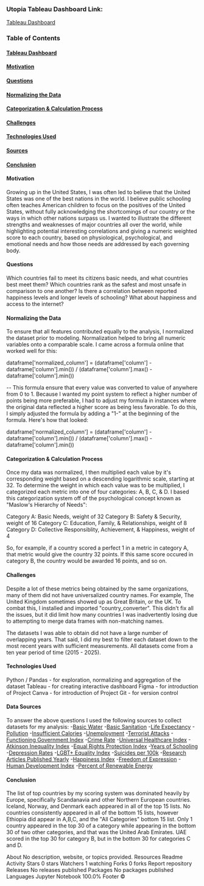### Utopia Tableau Dashboard Link: 
[Tableau Dashboard](https://public.tableau.com/views/UtopiaFinalProject/MainPage?:language=en-US&publish=yes&:sid=&:redirect=auth&:display_count=n&:origin=viz_share_link)



### Table of Contents
#### [Tableau Dashboard](#Utopia)
#### [Motivation](#Motivation)
#### [Questions](#Questions)
#### [Normalizing the Data](#Normalizing_the_Data)
#### [Categorization & Calculation Process](#Categorization_&_Calculation_Process)
#### [Challenges](#Challenges)
#### [Technologies Used](#Technologies_Used)
#### [Sources](#Sources)
#### [Conclusion](#Conclusion)




#### Motivation
Growing up in the United States, I was often led to believe that the United States was one of the best nations in the world.  I believe public schooling often teaches American children to focus on the positives of the United States, without fully acknowledging the shortcomings of our country or the ways in which other nations surpass us.  I wanted to illustrate the different strengths and weaknesses of major countries all over the world, while highlighting potential interesting correlations and giving a numeric weighted score to each country, based on physiological, psychological, and emotional needs and how those needs are addressed by each governing body.


#### Questions

Which countries fail to meet its citizens basic needs, and what countries best meet them?
Which countries rank as the safest and most unsafe in comparison to one another?
Is there a correlation between reported happiness levels and longer levels of schooling? What about happiness and access to the internet?

#### Normalizing the Data

To ensure that all features contributed equally to the analysis, I normalized the dataset prior to modeling. Normalization helped to bring all numeric variables onto a comparable scale. I came across a formula online that worked well for this:

dataframe['normalized_column'] = (dataframe['column']   - dataframe['column'].min()) / (dataframe['column'].max() - dataframe['column'].min())

--
This formula ensure that every value was converted to value of anywhere from 0 to 1. Because I wanted my point system to reflect a higher number of points being more preferable, I had to adjust my formula in instances where the original data reflected a higher score as being less favorable. To do this, I simply adjusted the formula by adding a "1-" at the beginning of the formula. Here's how that looked:

dataframe['normalized_column'] = (dataframe['column']   - dataframe['column'].min()) / (dataframe['column'].max() - dataframe['column'].min())

#### Categorization & Calculation Process

Once my data was normalized, I then multiplied each value by it's corresponding weight based on a descending logarithmic scale, starting at 32. To determine the weight in which each value was to be multiplied, I categorized each metric into one of four categories: A, B, C, & D. I based this categorization system off of the psychological concept known as "Maslow's Hierarchy of Needs": 

Category A: Basic Needs, weight of 32
Category B: Safety & Security, weight of 16
Category C: Education, Family, & Relationships, weight of 8
Category D: Collective Responsiblity, Achievement, & Happiness, weight of 4

So, for example, if a country scored a perfect 1 in a metric in category A, that metric would give the country 32 points.  If this same score occured in category B, the country would be awarded 16 points, and so on.


#### Challenges

Despite a lot of these metrics being obtained by the same organizations, many of them did not have universalized country names. For example, The United Kingdom sometimes showed up as Great Britain, or the UK.  To combat this, I installed and imported "country_converter". This didn't fix all the issues, but it did limit how many countries I was inadvertently losing due to attempting to merge data frames with non-matching names.

The datasets I was able to obtain did not have a large number of overlapping years. That said, I did my best to filter each dataset down to the most recent years with sufficient measurements. All datasets come from a ten year period of time (2015 - 2025).


#### Technologies Used

Python / Pandas - for exploration, normalizing and aggregation of the dataset
Tableau - for creating interactive dashboard
Figma - for introduction of Project
Canva - for introduction of Project
Git - for version control

#### Data Sources
To answer the above questions I used the following sources to collect datasets for my analysis:
-[Basic Water](https://ourworldindata.org/grapher/population-using-at-least-basic-drinking-water)
-[Basic Sanitation](https://ourworldindata.org/grapher/share-using-safely-managed-sanitation)
-[Life Expectancy](https://ourworldindata.org/grapher/life-expectancy-hmd-unwpp?tab=table)
-[Pollution](https://ourworldindata.org/grapher/pm25-air-pollution)
-[Insufficient Calories](https://ourworldindata.org/grapher/number-calorie-diet-unaffordable)
-[Unemployment](https://ourworldindata.org/grapher/unemployment-rate)
-[Terrorist Attacks](https://ourworldindata.org/grapher/terrorist-attacks)
-[Functioning Government Index](https://ourworldindata.org/grapher/functioning-government-index-eiu)
-[Crime Rate](https://worldpopulationreview.com/country-rankings/crime-rate-by-country)
-[Universal Healthcare Index](https://ourworldindata.org/grapher/universal-health-coverage-index)
-[Atkinson Inequality Index](https://ourworldindata.org/grapher/income-inequality-atkinson-index-undp)
-[Equal Rights Protection Index](https://ourworldindata.org/grapher/equal-rights-protection-index)
-[Years of Schooling](https://ourworldindata.org/grapher/mean-years-of-schooling-long-run)
-[Depression Rates](https://ourworldindata.org/grapher/depressive-disorders-prevalence-ihme)
-[LGBT+ Equality Index](https://ourworldindata.org/grapher/lgbt-legal-equality-index)
-[Suicides per 100k](https://ourworldindata.org/suicide)
-[Research Articles Published Yearly](https://ourworldindata.org/grapher/scientific-publications-per-million)
-[Happiness Index](https://ourworldindata.org/grapher/happiness-cantril-ladder)
-[Freedom of Expression](https://ourworldindata.org/grapher/freedom-of-expression-index)
-[Human Development Index](https://ourworldindata.org/grapher/human-development-index)
-[Percent of Renewable Energy](https://ourworldindata.org/grapher/share-electricity-renewables)

#### Conclusion

The list of top countries by my scoring system was dominated heavily by Europe, specifically Scandanavia and other Northern European countries.  Iceland, Norway, and Denmark each appeared in all of the top 15 lists. No countries consistently appeared in all of the bottom 15 lists, however Ethiopia did appear in A,B,C, and the "All Categories" bottom 15 list. Only 1 country appeared in the top 30 of a category while appearing in the bottom 30 of two other categories, and that was the United Arab Emirates.  UAE scored in the top 30 for category B, but in the bottom 30 for categories C and D.



About
No description, website, or topics provided.
Resources
 Readme
 Activity
Stars
 0 stars
Watchers
 1 watching
Forks
 0 forks
Report repository
Releases
No releases published
Packages
No packages published
Languages
Jupyter Notebook
100.0%
Footer
©